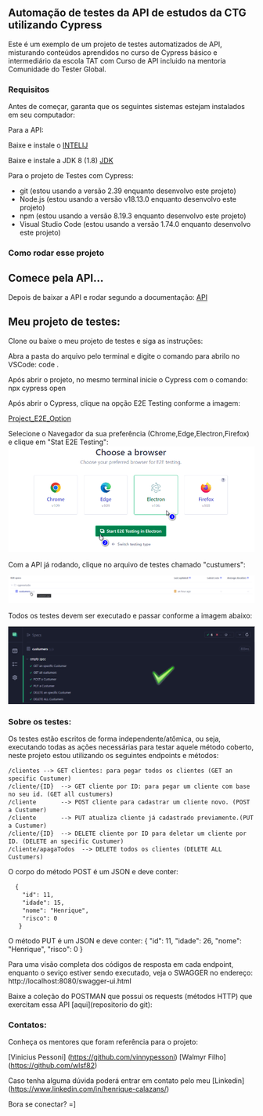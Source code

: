 ## Automação de testes da API de estudos da CTG utilizando Cypress

Este é um exemplo de um projeto de testes automatizados de API, misturando conteúdos aprendidos no curso de Cypress básico e intermediário da escola TAT com Curso de API incluido na mentoria Comunidade do Tester Global. 

### Requisitos

Antes de começar, garanta que os seguintes sistemas estejam instalados em seu computador:

Para a API:

Baixe e instale o [INTELIJ](https://www.jetbrains.com/idea/)

Baixe e instale a JDK 8 (1.8) [JDK](https://www.oracle.com/technetwork/java/javase/downloads/jdk8-downloads-2133151.html)

Para o projeto de Testes com Cypress:
 
- git (estou usando a versão 2.39 enquanto desenvolvo este projeto)
- Node.js (estou usando a versão v18.13.0 enquanto desenvolvo este projeto)
- npm (estou usando a versão 8.19.3 enquanto desenvolvo este projeto)
- Visual Studio Code (estou usando a versão 1.74.0 enquanto desenvolvo este projeto)


### Como rodar esse projeto

## Comece pela API...

Depois de baixar a API e rodar segundo a documentação: [API](https://github.com/vinnypessoni/api-clientes-exemplo-microservico)


## Meu projeto de testes:

Clone ou baixe o meu projeto de testes e siga as instruções:

Abra a pasta do arquivo pelo terminal e digite o comando para abrilo no VSCode: 
    code . 

Após abrir o projeto, no mesmo terminal inicie o Cypress com o comando: 
    npx cypress open


Após abrir o Cypress, clique na opção E2E Testing conforme a imagem:

[Project_E2E_Option](https://github.com/Calazhen/Automation-Test-API-CTG-Cypress/blob/main/Images/Project_E2E_Option_.png)

Selecione o Navegador da sua preferência (Chrome,Edge,Electron,Firefox) e clique em "Stat E2E Testing":
![Following_Steps](https://github.com/Calazhen/Automation-Test-API-CTG-Cypress/blob/main/Images/Following_Steps_.png)

Com a API já rodando, clique no arquivo de testes chamado "custumers":
 
![Test_Suit](https://github.com/Calazhen/Automation-Test-API-CTG-Cypress/blob/main/Images/Test_Suit_.png)

Todos os testes devem ser executado e passar conforme a imagem abaixo: 
 
![All_test_passing](https://github.com/Calazhen/Automation-Test-API-CTG-Cypress/blob/main/Images/All_tests_passing_.png)



### Sobre os testes: 

Os testes estão escritos de forma independente/atômica, ou seja, executando todas as ações necessárias para testar aquele método coberto, neste projeto estou utilizando os seguintes endpoints e métodos:

    /clientes --> GET clientes: para pegar todos os clientes (GET an specific Custumer)
    /cliente/{ID}  --> GET cliente por ID: para pegar um cliente com base no seu id. (GET all custumers)
    /cliente       --> POST cliente para cadastrar um cliente novo. (POST a Custumer)
    /cliente       --> PUT atualiza cliente já cadastrado previamente.(PUT a Custumer)
    /cliente/{ID}  --> DELETE cliente por ID para deletar um cliente por ID. (DELETE an specific Custumer)
    /cliente/apagaTodos  --> DELETE todos os clientes (DELETE ALL Custumers)

          
O corpo do método POST é um JSON e deve conter:

      {
        "id": 11,
        "idade": 15,
        "nome": "Henrique",
        "risco": 0
       }

O método PUT é um JSON e deve conter:
    {
          "id": 11,
          "idade": 26,
          "nome": "Henrique",
          "risco": 0
        }


Para uma visão completa dos códigos de resposta em cada endpoint, enquanto o seviço estiver sendo executado, veja o SWAGGER no endereço: http://localhost:8080/swagger-ui.html    


Baixe a coleção do POSTMAN que possui os requests (métodos HTTP)  que exercitam essa API [aqui](repositorio do git):


### Contatos:

Conheça os mentores que foram referência para o projeto:

[Vinicius Pessoni] (https://github.com/vinnypessoni)
[Walmyr Filho] (https://github.com/wlsf82)

Caso tenha alguma dúvida poderá entrar em contato pelo meu [Linkedin] (https://www.linkedin.com/in/henrique-calazans/)


Bora se conectar? =]
